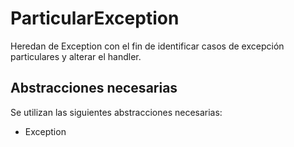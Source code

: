 # ParticularException

Heredan de Exception con el fin de identificar casos de excepción particulares y alterar el handler.

## Abstracciones necesarias

Se utilizan las siguientes abstracciones necesarias:

* Exception